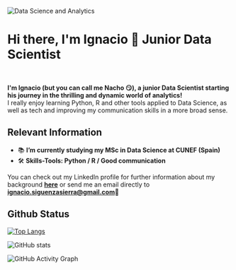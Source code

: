 ![Data Science and Analytics](https://media-exp1.licdn.com/dms/image/C4D16AQGd1z7O6EmLYQ/profile-displaybackgroundimage-shrink_350_1400/0/1615203398954?e=1641427200&v=beta&t=nSifVgTY436bCg-frPjrjfw8zdSHVAMyrK_pdl8bk_Q)
# Hi there, I'm Ignacio 👋 Junior Data Scientist
<br/>

**I'm Ignacio (but you can call me Nacho 😏), a junior Data Scientist starting his journey in the thrilling and dynamic world of analytics!**
<br />
I really enjoy learning Python, R and other tools applied to Data Science, as well as tech and improving my communication skills in a more broad sense. 
<br />

## Relevant Information

- 📚 **I’m currently studying my MSc in Data Science at CUNEF (Spain)**
- 🛠 **Skills-Tools: Python / R / Good communication**


You can check out my LinkedIn profile for further information about my background **[here](https://www.linkedin.com/in/ignacio-siguenza/)** or send me an email directly to **ignacio.siguenzasierra@gmail.com**📩

## Github Status

[![Top Langs](https://github-readme-stats.vercel.app/api/top-langs/?username=nachosiguenza)](https://github.com/anuraghazra/github-readme-stats)

![GitHub stats](https://github-readme-stats.vercel.app/api?username=nachosiguenza&show_icons=true)  

![GitHub Activity Graph](https://activity-graph.herokuapp.com/graph?username=nachosiguenza)  

